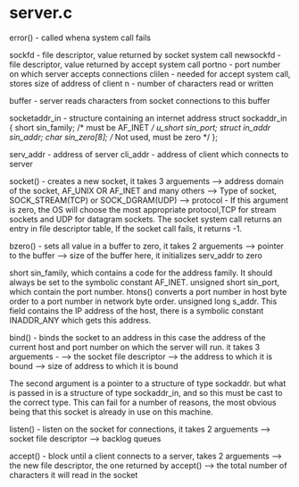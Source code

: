 # server.c

error() - called whena system call fails

sockfd - file descriptor, value returned by socket system call 
newsockfd - file descriptor, value returned by accept system call
portno - port number on which server accepts connections
clilen - needed for accept system call, stores size of address of client
n - number of characters read or written

buffer - server reads characters from socket connections to this buffer

socketaddr_in - structure containing an internet address
struct sockaddr_in
{
  short   sin_family; /* must be AF_INET */
  u_short sin_port;
  struct  in_addr sin_addr;
  char    sin_zero[8]; /* Not used, must be zero */
};

serv_addr - address of server
cli_addr - address of client which connects to server

socket() - creates a new socket, it takes 3 arguements
--> address domain of the socket, AF_UNIX OR AF_INET and many others
--> Type of socket, SOCK_STREAM(TCP) or SOCK_DGRAM(UDP)
--> protocol - If this argument is zero, the OS will choose the most appropriate protocol,TCP for stream sockets and UDP for datagram sockets.
The socket system call returns an entry in file descriptor table, If the socket call fails, it returns -1.

bzero() - sets all value in a buffer to zero, it takes 2 arguements 
--> pointer to the buffer
--> size of the buffer
here, it initializes serv_addr to zero

short sin_family, which contains a code for the address family. It should always be set to the symbolic constant AF_INET.
unsigned short sin_port, which contain the port number. htons() converts a port number in host byte order to a port number in network byte order.
unsigned long s_addr. This field contains the IP address of the host, there is a symbolic constant INADDR_ANY which gets this address.

bind() - binds the socket to an address
in this case the address of the current host and port number on which the server will run.
it takes 3 arguements - 
--> the socket file descriptor
--> the address to which it is bound
--> size of address to which it is bound

The second argument is a pointer to a structure of type sockaddr.
but what is passed in is a structure of type sockaddr_in, and so this must be cast to the correct type. 
This can fail for a number of reasons, the most obvious being that this socket is already in use on this machine.

listen() - listen on the socket for connections, it takes 2 arguements
--> socket file descriptor
--> backlog queues

accept() - block until a client connects to a server, takes 2 arguements
--> the new file descriptor, the one returned by accept()
-->  the total number of characters it will read in the socket 
